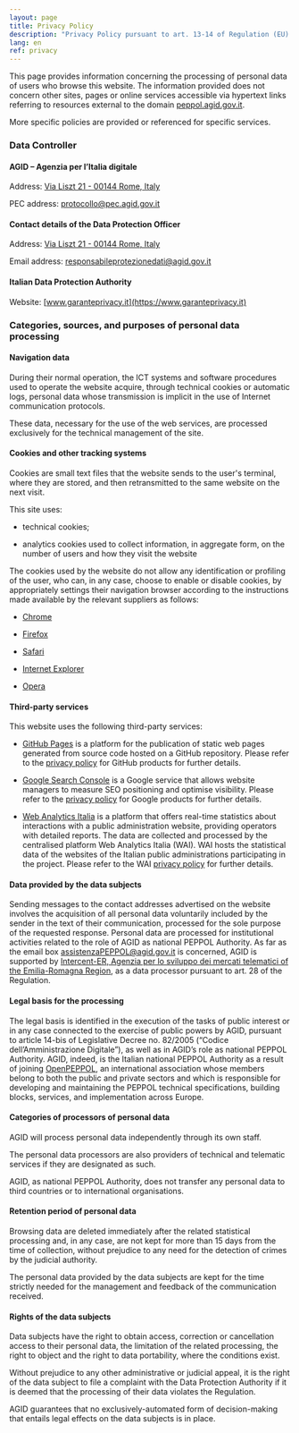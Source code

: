 ```yaml
---
layout: page
title: Privacy Policy
description: "Privacy Policy pursuant to art. 13-14 of Regulation (EU) 2016/679 of the European Parliament and of the Council"
lang: en
ref: privacy
---
```


This page provides information concerning the processing of personal data of
users who browse this website. The information provided does not concern other
sites, pages or online services accessible via hypertext links referring to
resources external to the domain
[peppol.agid.gov.it](https://peppol.agid.gov.it).

More specific policies are provided or referenced for specific services.

### Data Controller

#### AGID – Agenzia per l’Italia digitale

Address: [Via Liszt 21 - 00144 Rome,
Italy](https://maps.google.it/maps?q=Via+Liszt,+21,+00144+Roma&hnear=Via+Liszt,+21,+00144+Roma&t=m&z=16)

PEC address: [protocollo@pec.agid.gov.it](mailto:protocollo@pec.agid.gov.it)

#### Contact details of the Data Protection Officer

Address: [Via Liszt 21 - 00144 Rome,
Italy](https://maps.google.it/maps?q=Via+Liszt,+21,+00144+Roma&hnear=Via+Liszt,+21,+00144+Roma&t=m&z=16)

Email address: [responsabileprotezionedati@agid.gov.it](mailto:responsabileprotezionedati@agid.gov.it)

#### Italian Data Protection Authority

Website: [www.garanteprivacy.it](https://www.garanteprivacy.it)


### Categories, sources, and purposes of personal data processing

#### Navigation data

During their normal operation, the ICT systems and software procedures used
to operate the website acquire, through technical cookies or automatic logs,
personal data whose transmission is implicit in the use of Internet
communication protocols.

These data, necessary for the use of the web services, are processed
exclusively for the technical management of the site.

#### Cookies and other tracking systems

Cookies are small text files that the website sends to the user's terminal,
where they are stored, and then retransmitted to the same website on the
next visit.

This site uses:

-   technical cookies;

-   analytics cookies used to collect information, in aggregate form, on the
number of users and how they visit the website

The cookies used by the website do not allow any identification or profiling
of the user, who can, in any case, choose to enable or disable cookies, by
appropriately settings their navigation browser according to the
instructions made available by the relevant suppliers as follows:

-   [Chrome](https://support.google.com/chrome/answer/95647?hl=en)

-   [Firefox](https://support.mozilla.org/en-US/kb/cookies-information-websites-store-on-your-computer)

-   [Safari](https://support.apple.com/en-us/HT201265)

-   [Internet Explorer](https://support.microsoft.com/en-us/help/17442/windows-internet-explorer-delete-manage-cookies)

-   [Opera](https://help.opera.com/en/latest/web-preferences/)

#### Third-party services

This website uses the following third-party services:

-   [GitHub Pages](https://pages.github.com/) is a platform for the publication
    of static web pages generated from source code hosted on a GitHub
    repository. Please refer to the [privacy
    policy](https://docs.github.com/en/site-policy/privacy-policies/github-privacy-statement)
    for GitHub products for further details.

-   [Google Search Console](https://search.google.com/search-console/about) is
    a Google service that allows website managers to measure SEO positioning
    and optimise visibility.  Please refer to the [privacy
    policy](https://policies.google.com/privacy) for Google products for
    further details.

-   [Web Analytics Italia](https://webanalytics.italia.it/) is a platform that
    offers real-time statistics about interactions with a public administration
    website, providing operators with detailed reports. The data are collected
    and processed by the centralised platform Web Analytics Italia (WAI). WAI
    hosts the statistical data of the websites of the Italian public
    administrations participating in the project. Please refer to the WAI [privacy policy](https://webanalytics.italia.it/privacy) for further details.

#### Data provided by the data subjects

Sending messages to the contact addresses advertised on the website involves
the acquisition of all personal data voluntarily included by the sender in the
text of their communication, processed for the sole purpose of the requested
response. Personal data are processed for institutional activities related to
the role of AGID as national PEPPOL Authority. As far as the email box
[assistenzaPEPPOL@agid.gov.it](mailto:assistenzaPEPPOL@agid.gov.it) is
concerned, AGID is supported by [Intercent-ER, Agenzia per lo sviluppo dei
mercati telematici of the Emilia-Romagna
Region](https://intercenter.regione.emilia-romagna.it/), as a data processor
pursuant to art. 28 of the Regulation.

#### Legal basis for the processing

The legal basis is identified in the execution of the tasks of public interest
or in any case connected to the exercise of public powers by AGID, pursuant to
article 14-bis of Legislative Decree no. 82/2005 (“Codice dell’Amministrazione
Digitale”), as well as in AGID’s role as national PEPPOL Authority. AGID,
indeed, is the Italian national PEPPOL Authority as a result of joining
[OpenPEPPOL](https://peppol.eu/), an international association whose members
belong to both the public and private sectors and which is responsible for
developing and maintaining the PEPPOL technical specifications, building
blocks, services, and implementation across Europe.

#### Categories of processors of personal data

AGID will process personal data independently through its own staff.

The personal data processors are also providers of technical and telematic
services if they are designated as such.

AGID, as national PEPPOL Authority, does not transfer any personal data to third
countries or to international organisations.

#### Retention period of personal data

Browsing data are deleted immediately after the related statistical processing
and, in any case, are not kept for more than 15 days from the time of
collection, without prejudice to any need for the detection of crimes by the
judicial authority.

The personal data provided by the data subjects are kept for the time strictly
needed for the management and feedback of the communication received.

#### Rights of the data subjects

Data subjects have the right to obtain access, correction or cancellation access
to their personal data, the limitation of the related processing, the right to
object and the right to data portability, where the conditions exist.

Without prejudice to any other administrative or judicial appeal, it is the
right of the data subject to file a complaint with the Data Protection Authority
if it is deemed that the processing of their data violates the Regulation.

AGID guarantees that no exclusively-automated form of decision-making that
entails legal effects on the data subjects is in place.
